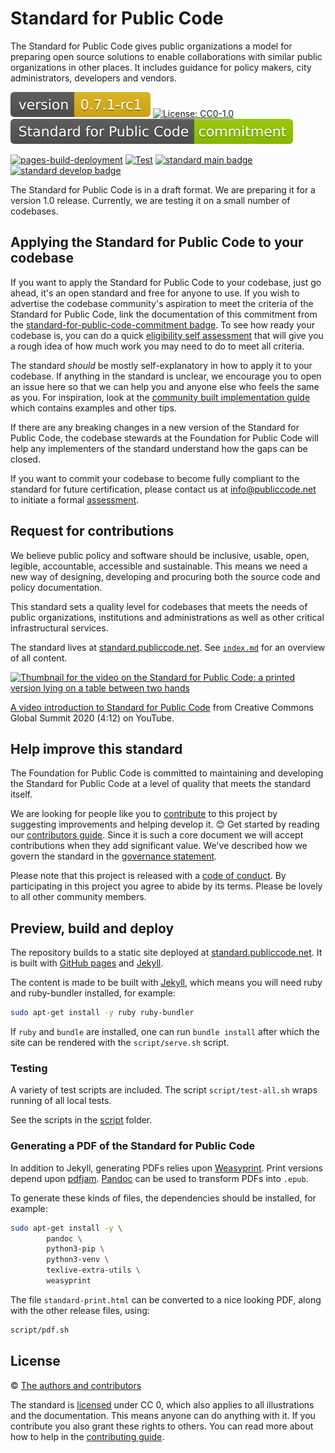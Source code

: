 # Standard for Public Code

<!-- SPDX-License-Identifier: CC0-1.0 -->
<!-- SPDX-FileCopyrightText: 2019-2023 The Foundation for Public Code <info@publiccode.net>, https://standard.publiccode.net/AUTHORS -->

The Standard for Public Code gives public organizations a model for preparing open source solutions to enable collaborations with similar public organizations in other places.
It includes guidance for policy makers, city administrators, developers and vendors.

![version 0.7.1](assets/version-badge.svg)
[![License: CC0-1.0](https://img.shields.io/badge/License-CC0_1.0-lightgrey.svg)](http://creativecommons.org/publicdomain/zero/1.0/)
[![Standard commitment](assets/standard-for-public-code-commitment.svg)](#help-improve-this-standard)

[![pages-build-deployment](https://github.com/publiccodenet/standard/actions/workflows/pages/pages-build-deployment/badge.svg)](https://github.com/publiccodenet/standard/actions/workflows/pages/pages-build-deployment)
[![Test](https://github.com/publiccodenet/standard/actions/workflows/test.yml/badge.svg)](https://github.com/publiccodenet/standard/actions/workflows/test.yml)
[![standard main badge](https://publiccodenet.github.io/publiccodenet-url-check/badges/standard.publiccode.net.svg)](https://publiccodenet.github.io/publiccodenet-url-check/standard.publiccode.net-url-check-look.json)
[![standard develop badge](https://publiccodenet.github.io/publiccodenet-url-check/badges/standard.publiccode.net-develop.svg)](https://publiccodenet.github.io/publiccodenet-url-check/standard.publiccode.net-develop-url-check-look.json)

The Standard for Public Code is in a draft format.
We are preparing it for a version 1.0 release.
Currently, we are testing it on a small number of codebases.

## Applying the Standard for Public Code to your codebase

If you want to apply the Standard for Public Code to your codebase, just go ahead, it's an open standard and free for anyone to use.
If you wish to advertise the codebase community's aspiration to meet the criteria of the Standard for Public Code, link the documentation of this commitment from the [standard-for-public-code-commitment badge](assets/standard-for-public-code-commitment.svg).
To see how ready your codebase is, you can do a quick [eligibility self assessment](https://publiccodenet.github.io/assessment-eligibility) that will give you a rough idea of how much work you may need to do to meet all criteria.

The standard *should* be mostly self-explanatory in how to apply it to your codebase.
If anything in the standard is unclear, we encourage you to open an issue here so that we can help you and anyone else who feels the same as you.
For inspiration, look at the [community built implementation guide](https://publiccodenet.github.io/community-implementation-guide-standard/) which contains examples and other tips.

If there are any breaking changes in a new version of the Standard for Public Code, the codebase stewards at the Foundation for Public Code will help any implementers of the standard understand how the gaps can be closed.

If you want to commit your codebase to become fully compliant to the standard for future certification, please contact us at <info@publiccode.net> to initiate a formal [assessment](https://about.publiccode.net/activities/codebase-stewardship/lifecycle-diagram.html#assessment).

## Request for contributions

We believe public policy and software should be inclusive, usable, open, legible, accountable, accessible and sustainable.
This means we need a new way of designing, developing and procuring both the source code and policy documentation.

This standard sets a quality level for codebases that meets the needs of public organizations, institutions and administrations as well as other critical infrastructural services.

The standard lives at [standard.publiccode.net](https://standard.publiccode.net/).
See [`index.md`](index.md) for an overview of all content.

[![Thumbnail for the video on the Standard for Public Code: a printed version lying on a table between two hands](https://img.youtube.com/vi/QWt6vB-cipE/mqdefault.jpg)](https://www.youtube.com/watch?v=QWt6vB-cipE)

[A video introduction to Standard for Public Code](https://www.youtube.com/watch?v=QWt6vB-cipE) from Creative Commons Global Summit 2020 (4:12) on YouTube.

## Help improve this standard

The Foundation for Public Code is committed to maintaining and developing the Standard for Public Code at a level of quality that meets the standard itself.

We are looking for people like you to [contribute](CONTRIBUTING.md) to this project by suggesting improvements and helping develop it. 😊
Get started by reading our [contributors guide](CONTRIBUTING.md).
Since it is such a core document we will accept contributions when they add significant value.
We've described how we govern the standard in the [governance statement](GOVERNANCE.md).

Please note that this project is released with a [code of conduct](CODE_OF_CONDUCT.md).
By participating in this project you agree to abide by its terms.
Please be lovely to all other community members.

## Preview, build and deploy

The repository builds to a static site deployed at [standard.publiccode.net](https://standard.publiccode.net/).
It is built with [GitHub pages](https://pages.github.com) and [Jekyll](https://jekyllrb.com/).

The content is made to be built with [Jekyll](http://jekyllrb.com/), which means you will need ruby and ruby-bundler installed, for example:

```bash
sudo apt-get install -y ruby ruby-bundler
```

If `ruby` and `bundle` are installed, one can run `bundle install` after which the site can be rendered with the `script/serve.sh` script.

### Testing

A variety of test scripts are included.
The script `script/test-all.sh` wraps running of all local tests.

See the scripts in the [script](https://github.com/publiccodenet/standard/tree/main/script) folder.

### Generating a PDF of the Standard for Public Code

In addition to Jekyll, generating PDFs relies upon [Weasyprint](https://weasyprint.org/).
Print versions depend upon [pdfjam](https://github.com/rrthomas/pdfjam).
[Pandoc](https://pandoc.org/) can be used to transform PDFs into `.epub`.

To generate these kinds of files, the dependencies should be installed, for example:

```bash
sudo apt-get install -y \
        pandoc \
        python3-pip \
        python3-venv \
        texlive-extra-utils \
        weasyprint
```

The file `standard-print.html` can be converted to a nice looking PDF, along with the other release files, using:

```bash
script/pdf.sh
```

## License

© [The authors and contributors](AUTHORS.md)

The standard is [licensed](LICENSE) under CC 0, which also applies to all illustrations and the documentation.
This means anyone can do anything with it.
If you contribute you also grant these rights to others.
You can read more about how to help in the [contributing guide](CONTRIBUTING.md).
